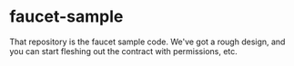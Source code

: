 # faucet-sample
That repository is the faucet sample code. We've got a rough design, and you can start fleshing out the contract with permissions, etc.
